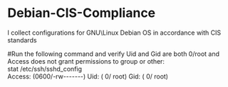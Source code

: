 # Debian-CIS-Compliance
I collect configurations for GNU\Linux Debian OS in accordance with CIS standards

#Run the following command and verify Uid and Gid are both 0/root and Access does not grant permissions to group or other:  
stat /etc/ssh/sshd_config  
Access: (0600/-rw-------)  Uid: (    0/    root)   Gid: (    0/    root)
